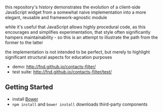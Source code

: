 this repository's history demonstrates the evolution of a client-side JavaScript
widget from a somewhat naive implementation into a more elegant, reusable and
framework-agnostic module

while it's useful that JavaScript allows highly procedural code, as this
encourages and simplifies experimentation, that style often significantly
hampers maintainability - so this is an attempt to illustrate the path from the
former to the latter

the implementation is not intended to be perfect, but merely to highlight
significant structural aspects for education purposes

* demo: http://fnd.github.io/contacts-filter/
* test suite: http://fnd.github.io/contacts-filter/test/


Getting Started
---------------

* install [Bower](http://bower.io)
* `npm install` and `bower install` downloads third-party components
